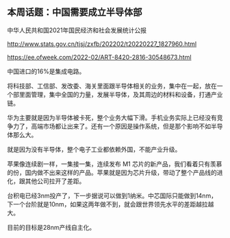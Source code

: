 ## 本周话题：中国需要成立半导体部

中华人民共和国2021年国民经济和社会发展统计公报

http://www.stats.gov.cn/tjsj/zxfb/202202/t20220227_1827960.html

https://ee.ofweek.com/2022-02/ART-8420-2816-30548673.html

中国进口的16%是集成电路。

将科技部、工信部、发改委、海关里面跟半导体相关的业务，集中在一起，放在一个部里面管理，集中全国的力量，发展半导体，及其周边的材料和设备，打通产业链。

华为主要就是因为半导体被卡死，整个业务大幅下滑。手机业务实际上已经没有竞争力了，高端市场都让出来了。还有一个原因是操作系统，但是那个影响不如半导体那么大。

就是因为没有半导体，整个电子工业都依赖外国，不能产业升级。

苹果像连续剧一样，一集接一集，连续发布 M1 芯片的新产品，我们看着只有羡慕的份，国内做不出来这样的产品。苹果就是因为芯片升级，带动了整个产品线的进化，跟其他公司拉开了差距。

台积电已经3nm投产了，下一步据说可以做到1纳米。中芯国际只能做到14nm，下一个台阶就是10nm，如果这两年做不到，就会跟世界领先水平的差距越拉越大。

目前的目标是28nm产线自主化。